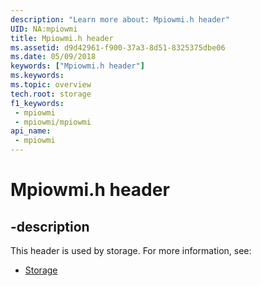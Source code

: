 ```yaml
---
description: "Learn more about: Mpiowmi.h header"
UID: NA:mpiowmi
title: Mpiowmi.h header
ms.assetid: d9d42961-f900-37a3-8d51-8325375dbe06
ms.date: 05/09/2018
keywords: ["Mpiowmi.h header"]
ms.keywords: 
ms.topic: overview
tech.root: storage
f1_keywords:
 - mpiowmi
 - mpiowmi/mpiowmi
api_name:
 - mpiowmi
---
```


# Mpiowmi.h header


## -description

This header is used by storage. For more information, see:

- [Storage](../_storage/index.md)

